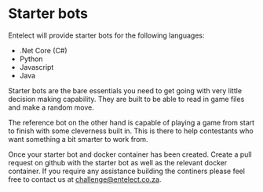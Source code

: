 # Starter bots
Entelect will provide starter bots for the following languages:

* .Net Core (C#)
* Python 
* Javascript
* Java

Starter bots are the bare essentials you need to get going with very little decision making capability. They are built to be able to read in game files and make a random move.

The reference bot on the other hand is capable of playing a game from start to finish with some cleverness built in. This is there to help contestants who want something a bit smarter to work from.

Once your starter bot and docker container has been created. Create a pull request on github with the starter bot as well as the relevant docker container.
If you require any assistance building the continers please feel free to contact us at challenge@entelect.co.za.